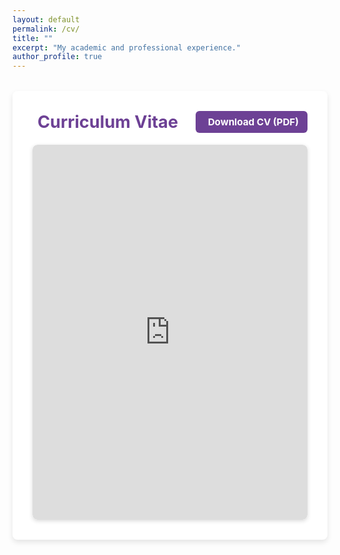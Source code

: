 ```yaml
---
layout: default
permalink: /cv/
title: ""
excerpt: "My academic and professional experience."
author_profile: true
---
```


<style>
/* Main container */
.cv-container {
  max-width: 900px;
  margin: 2rem auto;
  background: #fff;
  padding: 2rem;
  border-radius: 8px;
  box-shadow: 0 4px 8px rgba(0,0,0,0.1);
}

/* Header section */
.cv-header {
  display: flex;
  justify-content: space-between;
  align-items: center;
  margin-bottom: 1.2rem;
}

/* Header title */
.cv-header h1 {
  font-size: 1.7rem;
  font-weight: bold;
  color: #6d4195;
  display: flex;
  align-items: center;
  gap: 8px;
  margin: 0;
}

/* Document Icon */
.cv-header i {
  font-size: 1.5rem;
  color: #6d4195;
}

/* Download button */
.cv-download-btn {
  display: inline-flex;
  align-items: center;
  gap: 6px;
  background: #6d4195;
  color: white;
  font-weight: bold;
  padding: 8px 14px;
  font-size: 0.95rem;
  border-radius: 6px;
  text-decoration: none;
  border: none;
  transition: background 0.3s, transform 0.2s;
}

.cv-download-btn i {
  font-size: 1.2rem;
}

.cv-download-btn:hover {
  background: #4b2a66;
  transform: scale(1.05);
}

/* PDF iframe */
.iframe-wrapper {
  overflow: hidden;
  border-radius: 8px;
  box-shadow: 0 2px 6px rgba(0,0,0,0.15);
}

.cv-preview {
  width: 100%;
  height: 600px;
  border: none;
  border-radius: 8px;
}

/* Mobile adjustments */
@media (max-width: 768px) {
  .cv-header {
    flex-direction: column;
    align-items: flex-start;
  }

  .cv-download-btn {
    margin-top: 0.8rem;
    font-size: 0.9rem;
    padding: 7px 12px;
  }

  .cv-header h1 {
    font-size: 1.5rem;
  }
}
</style>

<div class="cv-container">
  <!-- Header -->
  <div class="cv-header">
    <h1>
      <i class="fa-solid fa-file-lines cv-icon"></i> Curriculum Vitae
    </h1>
    <a href="{{ site.baseurl }}/assets/resumes_v_final.pdf" class="cv-download-btn">
      <i class="fa-solid fa-download"></i> Download CV (PDF)
    </a>
  </div>
  
  <style>
/* 让 CV 标题的 Icon 颜色变成白色 */
    .cv-header h1 .cv-icon {
      color: white;
    }
  </style>


  <!-- PDF Preview -->
  <div class="iframe-wrapper">
    <iframe class="cv-preview" src="https://drive.google.com/file/d/1h2T5wiRbZVjhjnDVjj_3m5KJigL6psA2/preview"></iframe>
  </div>
</div>
